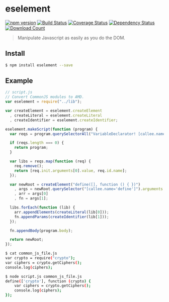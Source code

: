 # eselement

[![npm version](https://badge.fury.io/js/eselement.svg)](http://badge.fury.io/js/eselement)
[![Build Status](https://travis-ci.org/olahol/eselement.svg)](https://travis-ci.org/olahol/eselement)
[![Coverage Status](https://img.shields.io/coveralls/olahol/eselement.svg?style=flat)](https://coveralls.io/r/olahol/eselement)
[![Dependency Status](https://david-dm.org/olahol/eselement.svg)](https://david-dm.org/olahol/eselement)
[![Download Count](https://img.shields.io/npm/dm/eselement.svg?style=flat)](https://www.npmjs.com/package/eselement)

> Manipulate Javascript as easily as you do the DOM.

## Install

```bash
$ npm install eselement --save
```

## Example

```javascript
// script.js
// Convert CommonJS modules to AMD.
var eselement = require("../lib");

var createElement = eselement.createElement
  , createLiteral = eselement.createLiteral
  , createIdentifier = eselement.createIdentifier;

eselement.makeScript(function (program) {
  var reqs = program.querySelectorAll("VariableDeclarator! [callee.name='require']");

  if (reqs.length === 0) {
    return program;
  }

  var libs = reqs.map(function (req) {
    req.remove();
    return [req.init.arguments[0].value, req.id.name];
  });

  var newRoot = createElement("define([], function () { })")
    , args = newRoot.querySelector("[callee.name='define']").arguments
    , arr = args[0]
    , fn = args[1];

  libs.forEach(function (lib) {
    arr.appendElements(createLiteral(lib[0]));
    fn.appendParams(createIdentifier(lib[1]));
  });

  fn.appendBody(program.body);

  return newRoot;
});
```

```bash
$ cat common_js_file.js
var crypto = require("crypto");
var ciphers = crypto.getCiphers();
console.log(ciphers);

$ node script.js common_js_file.js
define(['crypto'], function (crypto) {
    var ciphers = crypto.getCiphers();
    console.log(ciphers);
});
```
